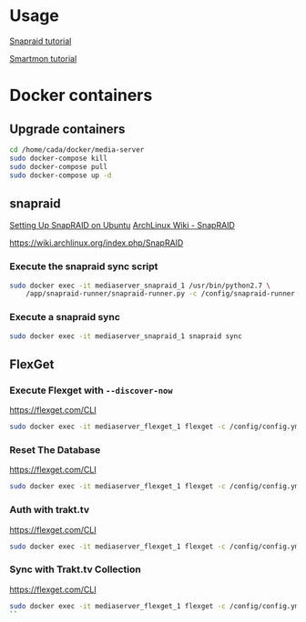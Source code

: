 # Usage
[Snapraid tutorial](http://zackreed.me/setting-up-snapraid-on-ubuntu/)

[Smartmon tutorial](http://zackreed.me/how-do-i-know-if-my-hard-drive-is-failing/)

# Docker containers

## Upgrade containers
```bash
cd /home/cada/docker/media-server
sudo docker-compose kill
sudo docker-compose pull
sudo docker-compose up -d
```

## snapraid

[Setting Up SnapRAID on Ubuntu](https://zackreed.me/setting-up-snapraid-on-ubuntu/)
[ArchLinux Wiki - SnapRAID](https://wiki.archlinux.org/index.php/SnapRAID)


https://wiki.archlinux.org/index.php/SnapRAID
### Execute the snapraid sync script

```bash
sudo docker exec -it mediaserver_snapraid_1 /usr/bin/python2.7 \
    /app/snapraid-runner/snapraid-runner.py -c /config/snapraid-runner.conf
```

### Execute a snapraid sync
```bash
sudo docker exec -it mediaserver_snapraid_1 snapraid sync
```

## FlexGet

### Execute Flexget with ``--discover-now``
https://flexget.com/CLI

```bash
sudo docker exec -it mediaserver_flexget_1 flexget -c /config/config.yml execute --discover-now --now
```

### Reset The Database
https://flexget.com/CLI

```bash
sudo docker exec -it mediaserver_flexget_1 flexget -c /config/config.yml database reset --sure
```

### Auth with trakt.tv
https://flexget.com/CLI

```bash
sudo docker exec -it mediaserver_flexget_1 flexget -c /config/config.yml trakt auth carlba
```

### Sync with Trakt.tv Collection
https://flexget.com/CLI

```bash
sudo docker exec -it mediaserver_flexget_1 flexget -c /config/config.yml execute --discover-now --tasks sync_collected_trakt
``
